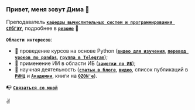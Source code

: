 ### Привет, меня зовут Дима 👋

Преподаватель [**`кафедры вычислительных систем и программирования СПбГЭУ`**](http://infosec.spb.ru/), подробнее в [**`резюме`**](https://docs.google.com/document/d/1XyaOcvlJ9--P_5gDNXIsANjdgLpnijuKj-Lea0ENFxc/edit?usp=sharing) 👀

**`Области интересов`**:
- 🐍 проведение курсов на основе Python ([**`видео для изучения`**](https://www.youtube.com/playlist?list=PLsFgCA3RuGOCgfD0evyDcJf27G3VpWumX), [**`перевод уроков по pandas`**](https://dfedorov.spb.ru/pandas/), [**`группа в Telegram`**](https://t.me/init_python));
- 🤖 применение ИИ в области ИБ ([**`заметки по ИБ`**](http://blog.dfedorov.spb.ru/tags/infosec/));
- 🔬 научная деятельность ([**`статьи в блоге`**](http://blog.dfedorov.spb.ru/tags/metodologiya-nauchnyh-issledovaniy/), [**`видео`**](https://youtu.be/p9yIzN3-K5E), список публикаций в [**`РИНЦ`**](http://elibrary.ru/author_items.asp?authorid=460093) и [**`Академии`**](https://scholar.google.com/citations?hl=ru&user=L6k7jPoAAAAJ), книги на [**`OZON'е`**](https://www.ozon.ru/product/programmirovanie-na-yazyke-vysokogo-urovnya-python-177783809/)).

📭 [**`Связаться со мной`**](https://t.me/dm_fedorov)

✌️
